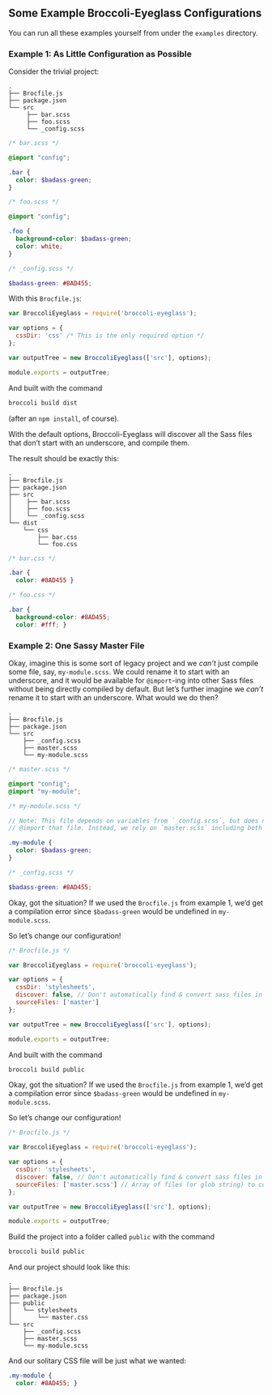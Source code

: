 ## Some Example Broccoli-Eyeglass Configurations

You can run all these examples yourself from under the `examples` directory.


### Example 1: As Little Configuration as Possible

Consider the trivial project:

```
.
├── Brocfile.js
├── package.json
└── src
     ├── bar.scss
     ├── foo.scss
     └── _config.scss
```

```scss
/* bar.scss */

@import "config";

.bar {
  color: $badass-green;
}
```

```scss
/* foo.scss */

@import "config";

.foo {
  background-color: $badass-green;
  color: white;
}
```

```scss
/* _config.scss */

$badass-green: #8AD455;
```

With this `Brocfile.js`:

```js
var BroccoliEyeglass = require('broccoli-eyeglass');

var options = {
  cssDir: 'css' /* This is the only required option */
};

var outputTree = new BroccoliEyeglass(['src'], options);

module.exports = outputTree;
```

And built with the command
```sh
broccoli build dist
```
(after an `npm install`, of course).

With the default options, Broccoli-Eyeglass will discover all the Sass files that don’t start with an underscore, and compile them.

The result should be exactly this:

```
.
├── Brocfile.js
├── package.json
├── src
│    ├── bar.scss
│    ├── foo.scss
│    └── _config.scss
└── dist
    └── css
        ├── bar.css
        └── foo.css
```

```css
/* bar.css */

.bar {
  color: #8AD455 }
```

```css
/* foo.css */

.bar {
  background-color: #8AD455;
  color: #fff; }
```

### Example 2: One Sassy Master File

Okay, imagine this is some sort of legacy project and we _can’t_ just compile some file, say, `my-module.scss`. We could rename it to start with an underscore, and it would be available for `@import`-ing into other Sass files without being directly compiled by default. But let’s further imagine we _can’t_ rename it to start with an underscore. What would we do then?

```
.
├── Brocfile.js
├── package.json
└── src
    ├── _config.scss
    ├── master.scss
    └── my-module.scss
```

```scss
/* master.scss */

@import "config";
@import "my-module";
```

```scss
/* my-module.scss */

// Note: This file depends on variables from `_config.scss`, but does not itself
// @import that file. Instead, we rely on `master.scss` including both of us.

.my-module {
  color: $badass-green;
}
```

```scss
/* _config.scss */

$badass-green: #8AD455;
```

Okay, got the situation? If we used the `Brocfile.js` from example 1, we’d get a compilation error since `$badass-green` would be undefined in `my-module.scss`.

So let’s change our configuration!

```js
/* Brocfile.js */

var BroccoliEyeglass = require('broccoli-eyeglass');

var options = {
  cssDir: 'stylesheets',
  discover: false, // Don't automatically find & convert sass files in the trees
  sourceFiles: ['master']
};

var outputTree = new BroccoliEyeglass(['src'], options);

module.exports = outputTree;
```

And built with the command
```sh
broccoli build public
```

Okay, got the situation? If we used the `Brocfile.js` from example 1, we’d get a compilation error since `$badass-green` would be undefined in `my-module.scss`.

So let’s change our configuration!

```js
/* Brocfile.js */

var BroccoliEyeglass = require('broccoli-eyeglass');

var options = {
  cssDir: 'stylesheets',
  discover: false, // Don't automatically find & convert sass files in the trees
  sourceFiles: ['master.scss'] // Array of files (or glob string) to compile
};

var outputTree = new BroccoliEyeglass(['src'], options);

module.exports = outputTree;
```

Build the project into a folder called `public` with the command
```sh
broccoli build public
```

And our project should look like this:

```
.
├── Brocfile.js
├── package.json
├── public
│   └── stylesheets
│       └── master.css
└── src
    ├── _config.scss
    ├── master.scss
    └── my-module.scss
```

And our solitary CSS file will be just what we wanted:

```scss
.my-module {
  color: #8AD455; }
```
